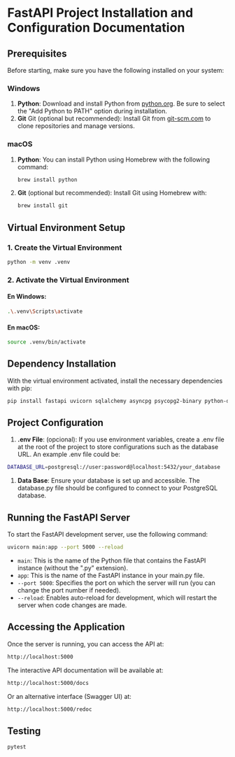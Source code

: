 # FastAPI Project Installation and Configuration Documentation

## Prerequisites

Before starting, make sure you have the following installed on your system:

### Windows
1. **Python**: Download and install Python from [python.org](https://www.python.org/downloads/). Be sure to select the "Add Python to PATH" option during installation.
2. **Git** Git (optional but recommended): Install Git from [git-scm.com](https://git-scm.com/downloads) to clone repositories and manage versions.

### macOS
1. **Python**: You can install Python using Homebrew with the following command:
   ```bash
   brew install python
    ```
2. **Git** (optional but recommended): Install Git using Homebrew with:
   ```bash
   brew install git
    ```
## Virtual Environment Setup
### 1. Create the Virtual Environment

```bash
python -m venv .venv
```

### 2. Activate the Virtual Environment

#### En Windows:

```bash
.\.venv\Scripts\activate
```
#### En macOS:

```bash
source .venv/bin/activate
```
## Dependency Installation
With the virtual environment activated, install the necessary dependencies with pip:
```bash
pip install fastapi uvicorn sqlalchemy asyncpg psycopg2-binary python-dotenv logging httpx pytest
```
## Project Configuration
1. **.env File**: (opcional):  If you use environment variables, create a .env file at the root of the project to store configurations such as the database URL. An example .env file could be:

```bash
DATABASE_URL=postgresql://user:password@localhost:5432/your_database
```
1. **Data Base**: Ensure your database is set up and accessible. The database.py file should be configured to connect to your PostgreSQL database.

## Running the FastAPI Server
To start the FastAPI development server, use the following command:

```bash
uvicorn main:app --port 5000 --reload
```
- `main`: This is the name of the Python file that contains the FastAPI instance (without the ".py" extension).
- `app`: This is the name of the FastAPI instance in your main.py file.
- `--port 5000`: Specifies the port on which the server will run (you can change the port number if needed).
- `--reload`: Enables auto-reload for development, which will restart the server when code changes are made.

## Accessing the Application
Once the server is running, you can access the API at:

```bash
http://localhost:5000
```
The interactive API documentation will be available at:

```bash
http://localhost:5000/docs
```
Or an alternative interface (Swagger UI) at:

```bash
http://localhost:5000/redoc
```

## Testing
```bash
pytest
```
